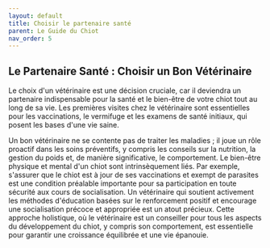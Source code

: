 ```yaml
---
layout: default
title: Choisir le partenaire santé
parent: Le Guide du Chiot
nav_order: 5
---
```


## **Le Partenaire Santé : Choisir un Bon Vétérinaire**

Le choix d'un vétérinaire est une décision cruciale, car il deviendra un partenaire indispensable pour la santé et le bien-être de votre chiot tout au long de sa vie. Les premières visites chez le vétérinaire sont essentielles pour les vaccinations, le vermifuge et les examens de santé initiaux, qui posent les bases d'une vie saine.

Un bon vétérinaire ne se contente pas de traiter les maladies ; il joue un rôle proactif dans les soins préventifs, y compris les conseils sur la nutrition, la gestion du poids et, de manière significative, le comportement. Le bien-être physique et mental d'un chiot sont intrinsèquement liés. Par exemple, s'assurer que le chiot est à jour de ses vaccinations et exempt de parasites est une condition préalable importante pour sa participation en toute sécurité aux cours de socialisation. Un vétérinaire qui soutient activement les méthodes d'éducation basées sur le renforcement positif et encourage une socialisation précoce et appropriée est un atout précieux. Cette approche holistique, où le vétérinaire est un conseiller pour tous les aspects du développement du chiot, y compris son comportement, est essentielle pour garantir une croissance équilibrée et une vie épanouie. 